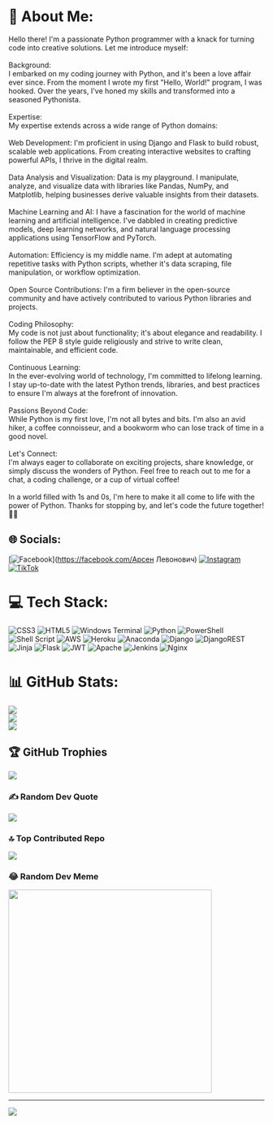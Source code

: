 # 💫 About Me:
Hello there! I'm a passionate Python programmer with a knack for turning code into creative solutions. Let me introduce myself:<br><br>Background:<br>I embarked on my coding journey with Python, and it's been a love affair ever since. From the moment I wrote my first "Hello, World!" program, I was hooked. Over the years, I've honed my skills and transformed into a seasoned Pythonista.<br><br>Expertise:<br>My expertise extends across a wide range of Python domains:<br><br>Web Development: I'm proficient in using Django and Flask to build robust, scalable web applications. From creating interactive websites to crafting powerful APIs, I thrive in the digital realm.<br><br>Data Analysis and Visualization: Data is my playground. I manipulate, analyze, and visualize data with libraries like Pandas, NumPy, and Matplotlib, helping businesses derive valuable insights from their datasets.<br><br>Machine Learning and AI: I have a fascination for the world of machine learning and artificial intelligence. I've dabbled in creating predictive models, deep learning networks, and natural language processing applications using TensorFlow and PyTorch.<br><br>Automation: Efficiency is my middle name. I'm adept at automating repetitive tasks with Python scripts, whether it's data scraping, file manipulation, or workflow optimization.<br><br>Open Source Contributions: I'm a firm believer in the open-source community and have actively contributed to various Python libraries and projects.<br><br>Coding Philosophy:<br>My code is not just about functionality; it's about elegance and readability. I follow the PEP 8 style guide religiously and strive to write clean, maintainable, and efficient code.<br><br>Continuous Learning:<br>In the ever-evolving world of technology, I'm committed to lifelong learning. I stay up-to-date with the latest Python trends, libraries, and best practices to ensure I'm always at the forefront of innovation.<br><br>Passions Beyond Code:<br>While Python is my first love, I'm not all bytes and bits. I'm also an avid hiker, a coffee connoisseur, and a bookworm who can lose track of time in a good novel.<br><br>Let's Connect:<br>I'm always eager to collaborate on exciting projects, share knowledge, or simply discuss the wonders of Python. Feel free to reach out to me for a chat, a coding challenge, or a cup of virtual coffee!<br><br>In a world filled with 1s and 0s, I'm here to make it all come to life with the power of Python. Thanks for stopping by, and let's code the future together! 🐍🚀


## 🌐 Socials:
[![Facebook](https://img.shields.io/badge/Facebook-%231877F2.svg?logo=Facebook&logoColor=white)](https://facebook.com/Арсен Левонович) [![Instagram](https://img.shields.io/badge/Instagram-%23E4405F.svg?logo=Instagram&logoColor=white)](https://instagram.com/levoni_azatkhanyan) [![TikTok](https://img.shields.io/badge/TikTok-%23000000.svg?logo=TikTok&logoColor=white)](https://tiktok.com/@arsenazatkhanyan) 

# 💻 Tech Stack:
![CSS3](https://img.shields.io/badge/css3-%231572B6.svg?style=for-the-badge&logo=css3&logoColor=white) ![HTML5](https://img.shields.io/badge/html5-%23E34F26.svg?style=for-the-badge&logo=html5&logoColor=white) ![Windows Terminal](https://img.shields.io/badge/Windows%20Terminal-%234D4D4D.svg?style=for-the-badge&logo=windows-terminal&logoColor=white) ![Python](https://img.shields.io/badge/python-3670A0?style=for-the-badge&logo=python&logoColor=ffdd54) ![PowerShell](https://img.shields.io/badge/PowerShell-%235391FE.svg?style=for-the-badge&logo=powershell&logoColor=white) ![Shell Script](https://img.shields.io/badge/shell_script-%23121011.svg?style=for-the-badge&logo=gnu-bash&logoColor=white) ![AWS](https://img.shields.io/badge/AWS-%23FF9900.svg?style=for-the-badge&logo=amazon-aws&logoColor=white) ![Heroku](https://img.shields.io/badge/heroku-%23430098.svg?style=for-the-badge&logo=heroku&logoColor=white) ![Anaconda](https://img.shields.io/badge/Anaconda-%2344A833.svg?style=for-the-badge&logo=anaconda&logoColor=white) ![Django](https://img.shields.io/badge/django-%23092E20.svg?style=for-the-badge&logo=django&logoColor=white) ![DjangoREST](https://img.shields.io/badge/DJANGO-REST-ff1709?style=for-the-badge&logo=django&logoColor=white&color=ff1709&labelColor=gray) ![Jinja](https://img.shields.io/badge/jinja-white.svg?style=for-the-badge&logo=jinja&logoColor=black) ![Flask](https://img.shields.io/badge/flask-%23000.svg?style=for-the-badge&logo=flask&logoColor=white) ![JWT](https://img.shields.io/badge/JWT-black?style=for-the-badge&logo=JSON%20web%20tokens) ![Apache](https://img.shields.io/badge/apache-%23D42029.svg?style=for-the-badge&logo=apache&logoColor=white) ![Jenkins](https://img.shields.io/badge/jenkins-%232C5263.svg?style=for-the-badge&logo=jenkins&logoColor=white) ![Nginx](https://img.shields.io/badge/nginx-%23009639.svg?style=for-the-badge&logo=nginx&logoColor=white)
# 📊 GitHub Stats:
![](https://github-readme-stats.vercel.app/api?username=ArsenAzatkhanyan&theme=dark&hide_border=false&include_all_commits=true&count_private=false)<br/>
![](https://github-readme-streak-stats.herokuapp.com/?user=ArsenAzatkhanyan&theme=dark&hide_border=false)<br/>
![](https://github-readme-stats.vercel.app/api/top-langs/?username=ArsenAzatkhanyan&theme=dark&hide_border=false&include_all_commits=true&count_private=false&layout=compact)

## 🏆 GitHub Trophies
![](https://github-profile-trophy.vercel.app/?username=ArsenAzatkhanyan&theme=onestar&no-frame=false&no-bg=false&margin-w=4)

### ✍️ Random Dev Quote
![](https://quotes-github-readme.vercel.app/api?type=horizontal&theme=dark)

### 🔝 Top Contributed Repo
![](https://github-contributor-stats.vercel.app/api?username=ArsenAzatkhanyan&limit=5&theme=apprentice&combine_all_yearly_contributions=true)

### 😂 Random Dev Meme
<img src='https://randommeme-five.vercel.app/' style="height: 400px;"/>

---
[![](https://visitcount.itsvg.in/api?id=ArsenAzatkhanyan&icon=3&color=1)](https://visitcount.itsvg.in)
